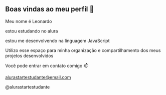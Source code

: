 ## Boas vindas ao meu perfil 👋

Meu nome é Leonardo

estou estudando no alura

estou me desenvolvendo na linguagem JavaScript

Utilizo esse espaço para minha organização e compartilhamento dos meus projetos desenvolvidos

Você pode entrar em contato comigo 📫

alurastartestudante@email.com

@alurastartestudante

![]()
 
